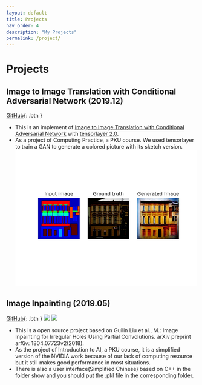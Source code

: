 ```yaml
---
layout: default
title: Projects
nav_order: 4
description: "My Projects"
permalink: /project/
---
```

# Projects

## Image to Image Translation with Conditional Adversarial Network (2019.12)
[GitHub](https://github.com/semiwaker/Image-to-Image-Translation-with-Conditional-Adversarial-Network){: .btn }
- This is an implement of [Image to Image Translation with Conditional Adversarial Network](https://arxiv.org/abs/1611.07004) with [tensorlayer 2.0](http://tensorlayer.org).
- As a project of Computing Practice, a PKU course. We used tensorlayer to train a GAN to generate a colored picture with its sketch version.
![](https://raw.githubusercontent.com/semiwaker/Image-to-Image-Translation-with-Conditional-Adversarial-Network/master/images/facades1.jpg)

## Image Inpainting (2019.05)
[GitHub](https://github.com/NaturezzZ/Inpainting){: .btn }
![](https://zhengnq.top/assets/images/inpainting1.png)
![](https://zhengnq.top/assets/images/inpainting2.png)
- This is a open source project based on Guilin Liu et al., M.: Image Inpainting for Irregular Holes Using Partial Convolutions. arXiv preprint arXiv: 1804.07723v2(2018).
- As the project of Introduction to AI, a PKU course, it is a simplified version of the NVIDIA work because of our lack of computing resource but it still makes good performance in most situations.
- There is also a user interface(Simplified Chinese) based on C++ in the folder show and you should put the .pkl file in the corresponding folder.
